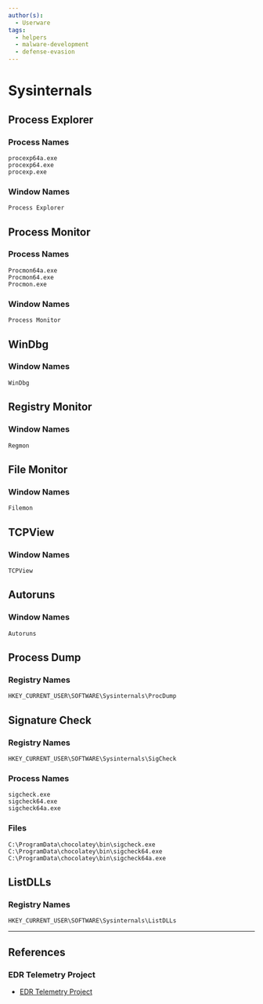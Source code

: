 ```yaml
---
author(s):
  - Userware
tags:
  - helpers
  - malware-development
  - defense-evasion
---
```

# Sysinternals

## Process Explorer

### Process Names

```
procexp64a.exe
procexp64.exe
procexp.exe
```

### Window Names

```
Process Explorer
```

## Process Monitor

### Process Names

```
Procmon64a.exe
Procmon64.exe
Procmon.exe
```

### Window Names

```
Process Monitor
```

## WinDbg

### Window Names

```
WinDbg
```

## Registry Monitor

### Window Names

```
Regmon
```

## File Monitor

### Window Names

```
Filemon
```

## TCPView

### Window Names

```
TCPView
```

## Autoruns

### Window Names

```
Autoruns
```

## Process Dump

### Registry Names

```
HKEY_CURRENT_USER\SOFTWARE\Sysinternals\ProcDump
```

## Signature Check

### Registry Names

```
HKEY_CURRENT_USER\SOFTWARE\Sysinternals\SigCheck
```

### Process Names

```
sigcheck.exe
sigcheck64.exe
sigcheck64a.exe
```

### Files

```
C:\ProgramData\chocolatey\bin\sigcheck.exe
C:\ProgramData\chocolatey\bin\sigcheck64.exe
C:\ProgramData\chocolatey\bin\sigcheck64a.exe
```

## ListDLLs

### Registry Names

```
HKEY_CURRENT_USER\SOFTWARE\Sysinternals\ListDLLs
```

---
## References

### EDR Telemetry Project

- [EDR Telemetry Project](https://www.edr-telemetry.com/)